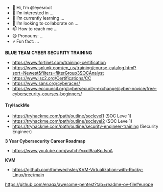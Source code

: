 - 👋 Hi, I’m @eyesroot
- 👀 I’m interested in ...
- 🌱 I’m currently learning ...
- 💞️ I’m looking to collaborate on ...
- 📫 How to reach me ...
- 😄 Pronouns: ...
- ⚡ Fun fact: ...

𝐁𝐋𝐔𝐄 𝐓𝐄𝐀𝐌 𝐂𝐘𝐁𝐄𝐑 𝐒𝐄𝐂𝐔𝐑𝐈𝐓𝐘 𝐓𝐑𝐀𝐈𝐍𝐈𝐍𝐆
- https://www.fortinet.com/training-certification
- https://www.splunk.com/en_us/training/course-catalog.html?sort=Newest&filters=filterGroup3SOCAnalyst
- https://www.isc2.org/Certifications/CC
- https://www.sans.org/cyberaces/
- https://www.eccouncil.org/cybersecurity-exchange/cyber-novice/free-cybersecurity-courses-beginners/

#### TryHackMe
- https://tryhackme.com/path/outline/soclevel1 (SOC Leve 1)
- https://tryhackme.com/path/outline/soclevel2 (SOC Leve 1)
- https://tryhackme.com/path/outline/security-engineer-training (Security Engineer)


**3 Year Cybersecurity Career Roadmap**
- https://www.youtube.com/watch?v=oI9aaBpJvoA

**KVM**
- https://github.com/tomwechsler/KVM-Virtualization-with-Rocky-Linux/tree/main


https://github.com/enaqx/awesome-pentest?tab=readme-ov-file#europe

<!---
eyesroot/eyesroot is a ✨ special ✨ repository because its `README.md` (this file) appears on your GitHub profile.
You can click the Preview link to take a look at your changes.
--->
